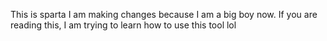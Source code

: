 
This is sparta
I am making changes because I am a big boy now. If you are reading this, I am trying to learn how to use this tool lol
